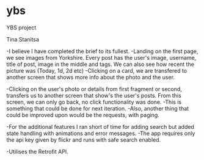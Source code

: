 # ybs
YBS project

Tina Stanitsa

-I believe I have completed the brief to its fullest.
-Landing on the first page, we see images from Yorkshire. Every post has the user's image, username, title of post, image in the middle and tags. We can also see how recent the picture was (Today, 1d, 2d etc)
-Clicking on a card, we are transfered to another screen that shows more info about the photo and the user.

-Clicking on the user's photo or details from first fragment or second, transfers us to another screen that show's the user's posts. From this screen, we can only go back, no click functionality was done.
 -This is something that could be done for next iteration.
-Also, another thing that could be improved upon would be the requests, with paging.

-For the additional features I ran short of time for adding search but added state handling with animations and error messages.
-The app requires only the api key given by flickr and runs with safe search enabled.

-Utilises the Retrofit API.


